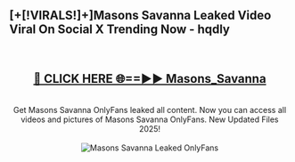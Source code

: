 <h2>[+[!VIRALS!]+]Masons Savanna Leaked Video Viral On Social X Trending Now - hqdly</h2>
<br>
<div align="center">
<h2><a href="https://libra.edu.pl?Masons_Savanna" rel="nofollow">🔴 CLICK HERE 🌐==►► Masons_Savanna</a></h2>
<br>
Get Masons Savanna OnlyFans leaked all content. Now you can access all videos and pictures of Masons Savanna OnlyFans. New Updated Files 2025!
<br>
<br>
<a href="https://libra.edu.pl?Masons_Savanna" rel="nofollow" data-target="animated-image.originalLink"><img src="https://i.ibb.co.com/WyWwxjT/player-gif2.gif" alt="Masons Savanna Leaked OnlyFans" style="max-width: 100%; display: inline-block;" data-target="animated-image.originalImage"></a>
</div>
<br>